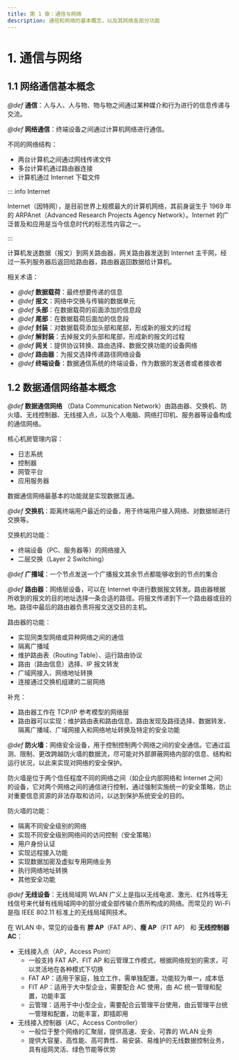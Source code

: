 ```yaml
---
title: 第 1 章：通信与网络
description: 通信和网络的基本概念，以及其网络各部分功能
---
```


# 1. 通信与网络

## 1.1 网络通信基本概念

*@def* **通信**：人与人、人与物、物与物之间通过某种媒介和行为进行的信息传递与交流。

*@def* **网络通信**：终端设备之间通过计算机网络进行通信。

不同的网络结构：
- 两台计算机之间通过网线传递文件
- 多台计算机通过路由器连接
- 计算机通过 Internet 下载文件

::: info Internet

Internet（因特网），是目前世界上规模最大的计算机网络，其前身诞生于 1969 年的 ARPAnet（Advanced Research Projects Agency Network）。Internet 的广泛普及和应用是当今信息时代的标志性内容之一。

:::

计算机发送数据（报文）到网关路由器，网关路由器发送到 Internet 主干网，经过一系列服务器后返回给路由器，路由器返回数据给计算机。

相关术语：
- *@def* **数据载荷**：最终想要传递的信息
- *@def* **报文**：网络中交换与传输的数据单元
- *@def* **头部**：在数据载荷的前面添加的信息段
- *@def* **尾部**：在数据载荷后面加的信息段
- *@def* **封装**：对数据载荷添加头部和尾部，形成新的报文的过程
- *@def* **解封装**：去掉报文的头部和尾部，形成新的报文的过程
- *@def* **网关**：提供协议转换、路由选择、数据交换功能的设备网络
- *@def* **路由器**：为报文选择传递路径网络设备
- *@def* **终端设备**：数据通信系统的终端设备，作为数据的发送者或者接收者

## 1.2 数据通信网络基本概念

*@def* **数据通信网络** （Data Communication Network）由路由器、交换机、防火墙、无线控制器、无线接入点，以及个人电脑、网络打印机、服务器等设备构成的通信网络。

核心机房管理内容：
- 日志系统
- 控制器
- 网管平台
- 应用服务器

数据通信网络最基本的功能就是实现数据互通。

*@def* **交换机**：距离终端用户最近的设备，用于终端用户接入网络、对数据帧进行交换等。

交换机的功能：
- 终端设备（PC、服务器等）的网络接入
- 二层交换（Layer 2 Switching）

*@def* **广播域**：一个节点发送一个广播报文其余节点都能够收到的节点的集合

*@def* **路由器**：网络层设备，可以在 Internet 中进行数据报文转发。路由器根据所收到的报文的目的地址选择一条合适的路径。将报文传递到下一个路由器或目的地。路径中最后的路由器负责将报文送交目的主机。

路由器的功能：
- 实现同类型网络或异种网络之间的通信
- 隔离广播域
- 维护路由表（Routing Table）、运行路由协议
- 路由（路由信息）选择、IP 报文转发
- 广域网接入、网络地址转换
- 连接通过交换机组建的二层网络

补充：
- 路由器工作在 TCP/IP 参考模型的网络层
- 路由器可以实现：维护路由表和路由信息、路由发现及路径选择、数据转发、隔离广播域、广域网接入和网络地址转换及特定的安全功能

*@def* **防火墙**：网络安全设备，用于控制控制两个网络之间的安全通信。它通过监测、限制、更改跨越防火墙的数据流，尽可能对外部屏蔽网络内部的信息、结构和运行状况，以此来实现对网络的安全保护。

防火墙是位于两个信任程度不同的网络之间（如企业内部网络和 Internet 之间）的设备，它对两个网络之间的通信进行控制，通过强制实施统一的安全策略，防止对重要信息资源的非法存取和访问，以达到保护系统安全的目的。

防火墙的功能：
- 隔离不同安全级别的网络
- 实现不同安全级别网络间的访问控制（安全策略）
- 用户身份认证
- 实现远程接入功能
- 实现数据加密及虚拟专用网络业务
- 执行网络地址转换
- 其他安全功能

*@def* **无线设备**：无线局域网 WLAN 广义上是指以无线电波、激光、红外线等无线信号来代替有线局域网中的部分或全部传输介质所构成的网络。而常见的 Wi-Fi 是指 IEEE 802.11 标准上的无线局域网技术。

在 WLAN 中，常见的设备有 **胖 AP**（FAT AP）、**瘦 AP**（FIT AP） 和 **无线控制器 AC**：

- 无线接入点（AP，Access Point）
    - 一般支持 FAT AP、FIT AP 和云管理工作模式，根据网络规划的需求，可以灵活地在各种模式下切换
    - FAT AP：适用于家庭，独立工作，需单独配置，功能较为单一，成本低
    - FIT AP：适用于大中型企业，需要配合 AC 使用，由 AC 统一管理和配置，功能丰富
    - 云管理：适用于中小型企业，需要配合云管理平台使用，由云管理平台统一管理和配置，功能丰富，即插即用
- 无线接入控制器（AC，Access Controller）
    - 一般位于整个网络的汇聚层，提供高速、安全、可靠的 WLAN 业务
    - 提供大容量、高性能、高可靠性、易安装、易维护的无线数据控制业务，具有组网灵活、绿色节能等优势
